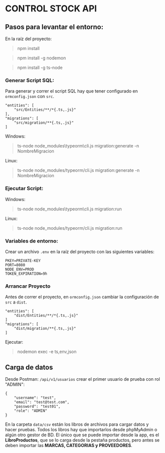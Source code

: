 
#  CONTROL STOCK API

  

##  Pasos para levantar el entorno:

En la raíz del proyecto:

>  npm install

>  npm install -g nodemon

>  npm install -g ts-node
 
###  Generar Script SQL:

Para generar y correr el script SQL hay que tener configurado en `ormconfig.json` con `src`.

```
"entities": [
	"src/Entities/**/*{.ts,.js}" 
],
"migrations": [
	"src/migration/**{.ts,.js}"
]
```
  
Windows:
>  ts-node node_modules\typeorm\cli.js migration:generate -n NombreMigracion

Linux:
>  ts-node node_modules/typeorm/cli.js migration:generate -n NombreMigracion

###  Ejecutar Script:

Windows:
>  ts-node node_modules\typeorm\cli.js migration:run

Linux:
>  ts-node node_modules/typeorm/cli.js migration:run

###  Variables de entorno:

Crear un archivo `.env` en la raíz del proyecto con las siguientes variables:

```
PKEY=PRIVATE-KEY
PORT=8080
NODE_ENV=PROD
TOKEN_EXPIRATION=9h
```

###  Arrancar Proyecto


Antes de correr el proyecto, en `ormconfig.json` cambiar la configuración de `src` a `dist`.

```
"entities": [
	"dist/Entities/**/*{.ts,.js}"
]
"migrations": [
	"dist/migration/**{.ts,.js}"
]
```

Ejecutar:

>  nodemon exec -e ts,env,json

## Carga de datos

Desde Postman: `/api/v1/usuarios` crear el primer usuario de prueba con rol "ADMIN":

```
{
    "username": "test",
    "email": "test@test.com",
    "password": "test01",
    "role": "ADMIN"
}
```

En la carpeta `data/csv` están los libros de archivos para cargar datos y hacer pruebas.
Todos los libros hay que importarlos desde phpMyAdmin o algún otro gestor de BD. El único 
que se puede importar desde la app, es el **LibroProductos**, que se lo carga desde la pestaña productos, pero antes se deben importar las **MARCAS, CATEGORIAS y PROVEEDORES**. 
